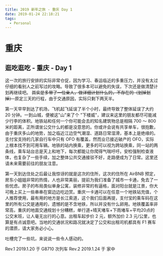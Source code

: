 ```yaml
---
title: 2019 新年之旅 - 重庆 Day 1
date: 2019-01-24 22:18:21
tags:
  - Personal
---
```


# 重庆

## 逛吃逛吃 - 重庆 - Day 1

这一次的旅行安排的实际非常仓促，因为学习、春运临近的多重压力，并没有太过仔细的看别人之前写过的攻略。导致了很多本可以避免的失误，下次还是做清楚计划再继续吧。 <del> 其实是多带了一位亲人，做详细计划什么的，不存在的（划掉划掉） </del> 原定三天的行程，由于交通原因，实际只剩下两天半。

第一天早早到达了机场，飞机起飞延误了半个小时，最终导致了整体延误了大约 20 分钟。一到山城，便被这"山"来了个 "下楼威"，建议来这里的朋友都尽可能减少行李的体积。地铁站和任何一个你可能会去的知名建筑物总是相隔 700 ～ 800 米的距离，正所谓坐公交什么的都是没意思的。你或许会说有共享单车，很抱歉，由于重庆多山的地势，加之临近江边空气潮湿、道路日常湿滑，基本上是绝缘的。支付宝支持的几家自行车中只有 OFO 有覆盖，然而业已接近破产的 OFO，实际上根本找不到可用车辆。地铁的站内换乘，更多的可以视为跨站换乘，同一站的两条线，乘车站台总是天上和地下，每次都能让你爬得气喘吁吁。安检强制检查液体，也复杂了一些手续，加之整体公共交通接驳不好，走路便成为了日常。这里还请未来需要前往的朋友注意。

第一天到达住处之后最让我惊讶的就是这次的住所，这次的住所在 AirBNB 预定，房东小姐姐非常的热情，人也非常美丽，提前为我们准备了城市一卡通，免去了一些忧虑。房子的布局类似单身公寓，装修非常的有逼格，面对阳台就是江景，你大可晚上买上一些串串在窗边边吃边赏。重庆一卡通可以在任意一个地铁站充值，个人推荐使用，最有用的地方是长江索道，这个我们后面再提，支付宝的乘车码在这里的所有公交是通用的，遗憾的是不含地铁，所以并没有什么卵用。地铁覆盖率非常高，重庆的地面交通规划十分糟糕，单行道+晴天堵车+下雨堵车+平均20点的公交末班，让人毫无出行的心意。出租车起步价 2 元，额外加价 2.3 元/公里，也算是有点诚意吧。当地的交通状况和路况就决定了公交和出租司机都具有 F1 赛车的潜质，请大家务必小心。

吐槽完了一些坑，来说说一些令人感动的。

Rev.1 2019.1.20 于 G8710 次列车
Rev.2 2019.1.24 于 家中
